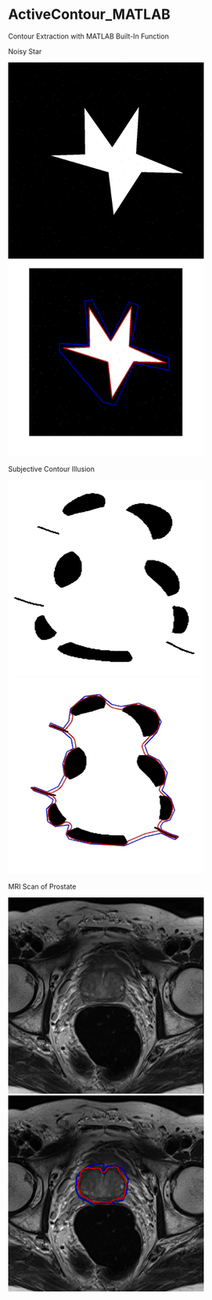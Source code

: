 # ActiveContour_MATLAB
Contour Extraction with MATLAB Built-In Function
<div class="image123">
    <div class="imgContainer">
        <p>Noisy Star</p>
        <img src="/Data/ac01-star.png"height="400" width="400"/>
        <img src="/Data/starResult.png" height="400" width="400"/>
    </div>
    <div class="imgContainer">
        <p>Subjective Contour Illusion</p>
        <img src="/Data/ac02-SubjectiveContourIllusion.png" height="400" width="400"/>
        <img src="/Data/SubjectiveContourIllusion-result.png" height="400" width="400"/>
    </div>
    <div class="imgContainer">
        <p>MRI Scan of Prostate</p>
        <img src="/Data/ac03-prostate.png" height="400" width="400"/>
        <img src="/Data/prostate-result1_opt.png" height="400" width="400"/>
    </div>
</div>
